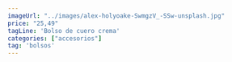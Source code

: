 ```yaml
---
imageUrl: "../images/alex-holyoake-SwmgzV_-SSw-unsplash.jpg"
price: "25,49"
tagLine: 'Bolso de cuero crema'
categories: ["accesorios"]
tag: 'bolsos'
---
```

